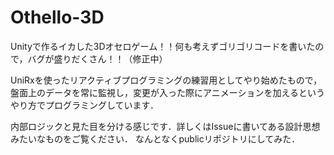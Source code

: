 # Othello-3D
Unityで作るイカした3Dオセロゲーム！！何も考えずゴリゴリコードを書いたので，バグが盛りだくさん！！（修正中）

UniRxを使ったリアクティブプログラミングの練習用としてやり始めたもので，
盤面上のデータを常に監視し，変更が入った際にアニメーションを加えるというやり方でプログラミングしています．

内部ロジックと見た目を分ける感じです．詳しくはIssueに書いてある設計思想みたいなものをご覧ください．
なんとなくpublicリポジトリにしてみた．
